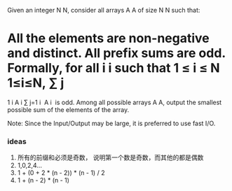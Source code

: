 Given an integer 
N
N, consider all arrays 
A
A of size 
N
N such that:

All the elements are non-negative and distinct.
All prefix sums are odd. Formally, for all 
i
i such that 
1
≤
i
≤
N
1≤i≤N, 
∑
j
=
1
i
A
i
∑ 
j=1
i
​
 A 
i
​
  is odd.
Among all possible arrays 
A
A, output the smallest possible sum of the elements of the array.

Note: Since the Input/Output may be large, it is preferred to use fast I/O.

### ideas
1. 所有的前缀和必须是奇数， 说明第一个数是奇数，而其他的都是偶数
2. 1,0,2,4...
3. 1 + (0 + 2 * (n - 2)) * (n - 1) / 2
4. 1 + (n - 2) * (n - 1)